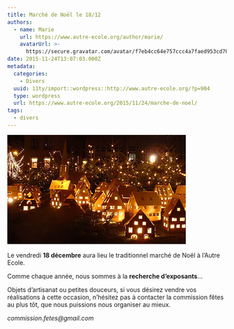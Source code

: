 ```yaml
---
title: Marché de Noël le 18/12
authors:
  - name: Marie
    url: https://www.autre-ecole.org/author/marie/
    avatarUrl: >-
      https://secure.gravatar.com/avatar/f7eb4cc64e757ccc4a7faed953cd7065?s=96&d=mm&r=g
date: 2015-11-24T13:07:03.000Z
metadata:
  categories:
    - Divers
  uuid: 11ty/import::wordpress::http://www.autre-ecole.org/?p=904
  type: wordpress
  url: https://www.autre-ecole.org/2015/11/24/marche-de-noel/
tags:
  - divers
---
```

[![marchedenoel](marchedenoel-glGeQCdeq74g.jpg)](http://www.autre-ecole.org/wp-content/uploads/2015/11/marchedenoel.jpg)

Le vendredi **18 décembre** aura lieu le traditionnel marché de Noël à l’Autre Ecole.

Comme chaque année, nous sommes à la **recherche d’exposants**…

Objets d’artisanat ou petites douceurs, si vous désirez vendre vos réalisations à cette occasion, n’hésitez pas à contacter la commission fêtes au plus tôt, que nous puissions nous organiser au mieux.

_commission.fetes@gmail.com_